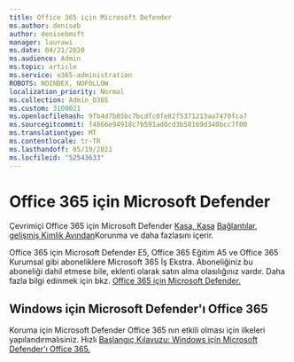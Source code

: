 ```yaml
---
title: Office 365 için Microsoft Defender
ms.author: deniseb
author: denisebmsft
manager: laurawi
ms.date: 04/21/2020
ms.audience: Admin
ms.topic: article
ms.service: o365-administration
ROBOTS: NOINDEX, NOFOLLOW
localization_priority: Normal
ms.collection: Admin_O365
ms.custom: 3100021
ms.openlocfilehash: 9fb4d7b85bc7bcdfc0fe82f5371213aa7470fca7
ms.sourcegitcommit: f4866e94918c7b591ad0cd3b58169d340bcc7f00
ms.translationtype: MT
ms.contentlocale: tr-TR
ms.lasthandoff: 05/19/2021
ms.locfileid: "52543633"
---
```

# <a name="microsoft-defender-for-office-365"></a>Office 365 için Microsoft Defender

Çevrimiçi Office 365 için Microsoft Defender [Kasa, Kasa](/microsoft-365/security/office-365-security/atp-safe-attachments) [Bağlantılar](/microsoft-365/security/office-365-security/atp-safe-links), [gelişmiş Kimlik Avından](/microsoft-365/security/office-365-security/atp-anti-phishing)Korunma ve daha fazlasını içerir. 

Office 365 için Microsoft Defender E5, Office 365 Eğitim A5 ve Office 365 Kurumsal gibi aboneliklere Microsoft 365 İş Ekstra. Aboneliğiniz bu aboneliği dahil etmese bile, eklenti olarak satın alma olasılığınız vardır. Daha fazla bilgi edinmek için bkz. [Office 365 için Microsoft Defender.](/office365/servicedescriptions/office-365-advanced-threat-protection-service-description)

## <a name="set-up-microsoft-defender-for-office-365"></a>Windows için Microsoft Defender'ı Office 365

Koruma için Microsoft Defender Office 365 nın etkili olması için ilkeleri yapılandırmalısiniz. Hızlı [Başlangıç Kılavuzu: Windows için Microsoft Defender'ı Office 365.](/microsoft-365/security/office-365-security/office-365-atp)

